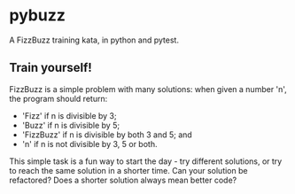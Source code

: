 # pybuzz
A FizzBuzz training kata, in python and pytest.

## Train yourself!
FizzBuzz is a simple problem with many solutions: when given a number 'n', the program should return:
* 'Fizz' if n is divisible by 3;
* 'Buzz' if n is divisible by 5;
* 'FizzBuzz' if n is divisible by both 3 and 5; and
* 'n' if n is not divisible by 3, 5 or both.

This simple task is a fun way to start the day - try different solutions, or try to reach the same solution in a shorter time.  Can your solution be refactored? Does a shorter solution always mean better code?
